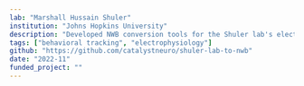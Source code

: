 ```yaml
---
lab: "Marshall Hussain Shuler"
institution: "Johns Hopkins University"
description: "Developed NWB conversion tools for the Shuler lab's electrophysiology and behavioral datasets. The conversion pipeline integrates SpikeGLX recordings with behavioral event data, including specialized tools for data synchronization and cloud-based spike sorting workflows. The tools support comprehensive metadata handling through standardized JSON and CSV formats."
tags: ["behavioral tracking", "electrophysiology"]
github: "https://github.com/catalystneuro/shuler-lab-to-nwb"
date: "2022-11"
funded_project: ""
---
```

